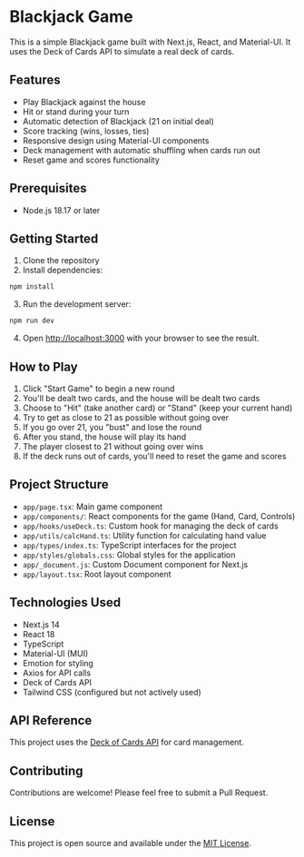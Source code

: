 # Blackjack Game

This is a simple Blackjack game built with Next.js, React, and Material-UI. It uses the Deck of Cards API to simulate a real deck of cards.

## Features

- Play Blackjack against the house
- Hit or stand during your turn
- Automatic detection of Blackjack (21 on initial deal)
- Score tracking (wins, losses, ties)
- Responsive design using Material-UI components
- Deck management with automatic shuffling when cards run out
- Reset game and scores functionality

## Prerequisites

- Node.js 18.17 or later

## Getting Started

1. Clone the repository
2. Install dependencies:

```bash
npm install
```

3. Run the development server:

```bash
npm run dev
```

4. Open [http://localhost:3000](http://localhost:3000) with your browser to see the result.

## How to Play

1. Click "Start Game" to begin a new round
2. You'll be dealt two cards, and the house will be dealt two cards
3. Choose to "Hit" (take another card) or "Stand" (keep your current hand)
4. Try to get as close to 21 as possible without going over
5. If you go over 21, you "bust" and lose the round
6. After you stand, the house will play its hand
7. The player closest to 21 without going over wins
8. If the deck runs out of cards, you'll need to reset the game and scores

## Project Structure

- `app/page.tsx`: Main game component
- `app/components/`: React components for the game (Hand, Card, Controls)
- `app/hooks/useDeck.ts`: Custom hook for managing the deck of cards
- `app/utils/calcHand.ts`: Utility function for calculating hand value
- `app/types/index.ts`: TypeScript interfaces for the project
- `app/styles/globals.css`: Global styles for the application
- `app/_document.js`: Custom Document component for Next.js
- `app/layout.tsx`: Root layout component

## Technologies Used

- Next.js 14
- React 18
- TypeScript
- Material-UI (MUI)
- Emotion for styling
- Axios for API calls
- Deck of Cards API
- Tailwind CSS (configured but not actively used)

## API Reference

This project uses the [Deck of Cards API](https://deckofcardsapi.com/) for card management.

## Contributing

Contributions are welcome! Please feel free to submit a Pull Request.

## License

This project is open source and available under the [MIT License](LICENSE).